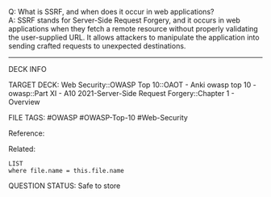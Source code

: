 Q: What is SSRF, and when does it occur in web applications?  
A: SSRF stands for Server-Side Request Forgery, and it occurs in web applications when they fetch a remote resource without properly validating the user-supplied URL. It allows attackers to manipulate the application into sending crafted requests to unexpected destinations.
<!--ID: 1697070645448-->

---

DECK INFO

TARGET DECK: Web Security::OWASP Top 10::OAOT - Anki owasp top 10 - owasp::Part XI - A10 2021-Server-Side Request Forgery::Chapter 1 - Overview

FILE TAGS: #OWASP #OWASP-Top-10 #Web-Security

Reference:

Related:

```dataview
LIST
where file.name = this.file.name
```

QUESTION STATUS: Safe to store